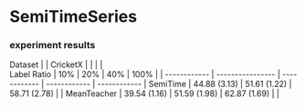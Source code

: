 # SemiTimeSeries


### experiment results

Dataset      |      | CricketX   |              |              |              |                
Label Ratio  | 10%  | 20%        | 40%          | 100%         |              |
------------ | ----------------  | ------------ | ------------ | ------------ |
SemiTime     | 44.88 (3.13)  |  51.61 (1.22)  | 58.71 (2.78)   |              |
MeanTeacher  | 39.54 (1.16)  |  51.59 (1.98)  | 62.87 (1.69)   |              |
